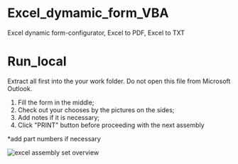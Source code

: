 # Excel_dymamic_form_VBA
Excel dynamic form-configurator, Excel to PDF, Excel to TXT

# Run_local

Extract all first into the your work folder. Do not open this file from Microsoft Outlook.

1) Fill the form in the middle; 
2) Check out your chooses by the pictures on the sides; 
3) Add notes if it is necessary; 
4) Click "PRINT" button before proceeding with the next assembly

*add part numbers if necessary

![excel assembly set overview](https://user-images.githubusercontent.com/43278778/49939309-7542af00-feaa-11e8-8a88-0c034709f839.jpg)
